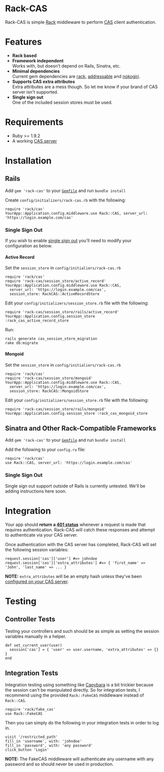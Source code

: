 Rack-CAS
========
Rack-CAS is simple [Rack](http://rack.github.com/) middleware to perform [CAS](http://jasig.org/cas) client authentication.

Features
========
* __Rack based__
* __Framework independent__  
Works with, but doesn't depend on Rails, Sinatra, etc.
* __Minimal dependencies__  
Current gem dependencies are [rack](http://rubygems.org/gems/rack), [addressable](http://rubygems.org/gems/addressable) and [nokogiri](http://rubygems.org/gems/nokogiri).
* __Supports CAS extra attributes__  
Extra attributes are a mess though. So let me know if your brand of CAS server isn't supported.
* __Single sign out__  
One of the included session stores must be used.

Requirements
============
* Ruby >= 1.9.2
* A working [CAS server](http://code.google.com/p/rubycas-server)

Installation
============

Rails
-----

Add `gem 'rack-cas'` to your [`Gemfile`](http://gembundler.com/gemfile.html) and run `bundle install`

Create `config/initializers/rack-cas.rb` with the following:

    require 'rack/cas'
    YourApp::Application.config.middleware.use Rack::CAS, server_url: 'https://login.example.com/cas'

### Single Sign Out ###

If you wish to enable [single sign out](https://wiki.jasig.org/display/CASUM/Single+Sign+Out) you'll need to modify your configuration as below.

#### Active Record ####

Set the `session_store` in `config/initialiers/rack-cas.rb`

    require 'rack/cas'
    require 'rack-cas/session_store/active_record'
    YourApp::Application.config.middleware.use Rack::CAS,
      server_url: 'https://login.example.com/cas',
      session_store: RackCAS::ActiveRecordStore

Edit your `config/initializers/session_store.rb` file with the following:

    require 'rack-cas/session_store/rails/active_record'
    YourApp::Application.config.session_store :rack_cas_active_record_store

Run:

    rails generate cas_session_store_migration
    rake db:migrate

#### Mongoid ####

Set the `session_store` in `config/initialiers/rack-cas.rb`

    require 'rack/cas'
    require 'rack-cas/session_store/mongoid'
    YourApp::Application.config.middleware.use Rack::CAS,
      server_url: 'https://login.example.com/cas',
      session_store: RackCAS::MongoidStore

Edit your `config/initializers/session_store.rb` file with the following:

    require 'rack-cas/session_store/rails/mongoid'
    YourApp::Application.config.session_store :rack_cas_mongoid_store

Sinatra and Other Rack-Compatible Frameworks
--------------------------------------------

Add `gem 'rack-cas'` to your [`Gemfile`](http://gembundler.com/gemfile.html) and run `bundle install`

Add the following to your `config.ru` file:

    require 'rack/cas'
    use Rack::CAS, server_url: 'https://login.example.com/cas'

### Single Sign Out ###

Single sign out support outside of Rails is currently untested. We'll be adding instructions here soon.

Integration
===========
Your app should __return a [401 status](http://httpstatus.es/401)__ whenever a request is made that requires authentication. Rack-CAS will catch these responses and attempt to authenticate via your CAS server.

Once authentication with the CAS server has completed, Rack-CAS will set the following session variables:

    request.session['cas']['user'] #=> johndoe
    request.session['cas']['extra_attributes'] #=> { 'first_name' => 'John', 'last_name' => ... }

__NOTE:__ `extra_attributes` will be an empty hash unless they've been [configured on your CAS server](http://code.google.com/p/rubycas-server/wiki/HowToSendExtraUserAttributes).

Testing
=======

Controller Tests
----------------
Testing your controllers and such should be as simple as setting the session variables manually in a helper.

    def set_current_user(user)
      session['cas'] = { 'user' => user.username, 'extra_attributes' => {} }
    end

Integration Tests
-----------------
Integration testing using something like [Capybara](http://jnicklas.github.com/capybara/) is a bit trickier because the session can't be manipulated directly. So for integration tests, I recommend using the provided `Rack::FakeCAS` middleware instead of `Rack::CAS`.

    require 'rack/fake_cas'
    use Rack::FakeCAS

Then you can simply do the following in your integration tests in order to log in.

    visit '/restricted_path'
    fill_in 'username', with: 'johndoe'
    fill_in 'password', with: 'any password'
    click_button 'Login'

__NOTE:__ The FakeCAS middleware will authenticate any username with any password and so should never be used in production.